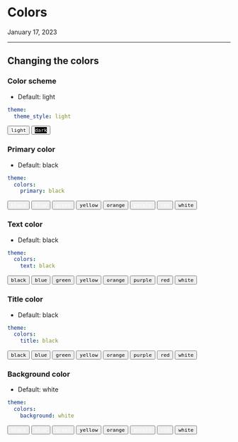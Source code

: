 # Colors

January 17, 2023

---

## Changing the colors

### Color scheme

- Default: light

```yml
theme:
  theme_style: light
```

<button class="color-button" data-theme="light">
    <code style="background: #ffffff !important; color: #000000 !important">light</code>
</button>
<button class="color-button" data-theme="dark">
    <code style="background: #000000; color: #ffffff !important">dark</code>
</button>

### Primary color

- Default: black

```yml
theme:
  colors:
    primary: black
```

<button color-primary="#000000">
    <code style="background: var(--color-black) !important; color: #ffffff !important;">black</code>
</button>
<button color-primary="#4051b5">
    <code style="background: var(--color-blue) !important; color: #ffffff !important;">blue</code>
</button>
<button color-primary="#4cae4f">
    <code style="background: var(--color-green) !important; color: #ffffff !important;">green</code>
</button>
<button color-primary="#f1dc15">
    <code style="background: var(--color-yellow) !important; color: #000000 !important;">yellow</code>
</button>
<button color-primary="#ffa724">
    <code style="background: var(--color-orange) !important; color: #000000 !important;">orange</code>
</button>
<button color-primary="#ab47bd">
    <code style="background: var(--color-purple) !important; color: #ffffff !important;">purple</code>
</button>
<button color-primary="#ff2c06">
    <code style="background: var(--color-red) !important; color: #ffffff !important;">red</code>
</button>
<button color-primary="#ffffff">
    <code style="background: var(--color-white) !important; color: #000000 !important;">white</code>
</button>

### Text color

- Default: black

```yml
theme:
  colors:
    text: black
```

<button color-text="#000000">
    <code style="background: var(--color-white) !important; color: var(--color-black) !important;">black</code>
</button>
<button color-text="#4051b5">
    <code style="background: var(--color-white) !important; color: var(--color-blue) !important;">blue</code>
</button>
<button color-text="#4cae4f">
    <code style="background: var(--color-white) !important; color: var(--color-green) !important;">green</code>
</button>
<button color-text="#f1dc15">
    <code style="background: var(--color-white) !important; color: var(--color-yellow) !important;">yellow</code>
</button>
<button color-text="#ffa724">
    <code style="background: var(--color-white) !important; color: var(--color-orange) !important;">orange</code>
</button>
<button color-text="#ab47bd">
    <code style="background: var(--color-white) !important; color: var(--color-purple) !important;">purple</code>
</button>
<button color-text="#ff2c06">
    <code style="background: var(--color-white) !important; color: var(--color-red) !important;">red</code>
</button>
<button color-text="#ffffff">
    <code style="background: var(--color-white) !important; color: #000000 !important;">white</code>
</button>

### Title color

- Default: black

```yml
theme:
  colors:
    title: black
```

<button color-title="#000000">
    <code style="background: var(--color-white) !important; color: var(--color-black) !important;">black</code>
</button>
<button color-title="#4051b5">
    <code style="background: var(--color-white) !important; color: var(--color-blue) !important;">blue</code>
</button>
<button color-title="#4cae4f">
    <code style="background: var(--color-white) !important; color: var(--color-green) !important;">green</code>
</button>
<button color-title="#f1dc15">
    <code style="background: var(--color-white) !important; color: var(--color-yellow) !important;">yellow</code>
</button>
<button color-title="#ffa724">
    <code style="background: var(--color-white) !important; color: var(--color-orange) !important;">orange</code>
</button>
<button color-title="#ab47bd">
    <code style="background: var(--color-white) !important; color: var(--color-purple) !important;">purple</code>
</button>
<button color-title="#ff2c06">
    <code style="background: var(--color-white) !important; color: var(--color-red) !important;">red</code>
</button>
<button color-title="#ffffff">
    <code style="background: var(--color-white) !important; color: #000000 !important;">white</code>
</button>

### Background color

- Default: white

```yml
theme:
  colors:
    background: white
```

<button color-background="#000000">
    <code style="background: var(--color-black) !important; color: #ffffff !important;">black</code>
</button>
<button color-background="#4051b5">
    <code style="background: var(--color-blue) !important; color: #ffffff !important;">blue</code>
</button>
<button color-background="#4cae4f">
    <code style="background: var(--color-green) !important; color: #ffffff !important;">green</code>
</button>
<button color-background="#f1dc15">
    <code style="background: var(--color-yellow) !important; color: #000000 !important;">yellow</code>
</button>
<button color-background="#ffa724">
    <code style="background: var(--color-orange) !important; color: #000000 !important;">orange</code>
</button>
<button color-background="#ab47bd">
    <code style="background: var(--color-purple) !important; color: #ffffff !important;">purple</code>
</button>
<button color-background="#ff2c06">
    <code style="background: var(--color-red) !important; color: #ffffff !important;">red</code>
</button>
<button color-background="#ffffff">
    <code style="background: var(--color-white) !important; color: #000000 !important;">white</code>
</button>
